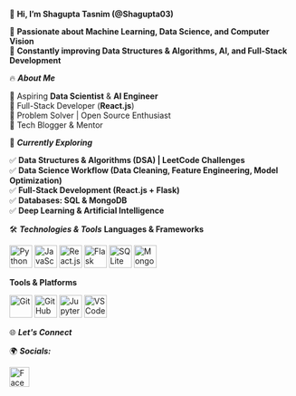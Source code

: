 👋 **Hi, I’m Shagupta Tasnim (@Shagupta03)**

🚀 **Passionate about Machine Learning, Data Science, and Computer Vision** <br>
🎯 **Constantly improving Data Structures & Algorithms, AI, and Full-Stack Development** <br>

🔥 _**About Me**_

🔹 Aspiring **Data Scientist** & **AI Engineer** <br>
🔹 Full-Stack Developer (**React.js**) <br>
🔹 Problem Solver | Open Source Enthusiast <br>
🔹 Tech Blogger & Mentor <br>


📌 _**Currently Exploring**_

✅ **Data Structures & Algorithms (DSA) | LeetCode Challenges** <br>
✅ **Data Science Workflow (Data Cleaning, Feature Engineering, Model Optimization)** <br>
✅ **Full-Stack Development (React.js + Flask)** <br>
✅ **Databases: SQL & MongoDB** <br>
✅ **Deep Learning & Artificial Intelligence** <br>


 

🛠️ _**Technologies & Tools**_
**Languages & Frameworks**
<div align="left"> <img src="https://cdn.jsdelivr.net/gh/devicons/devicon/icons/python/python-original.svg" height="40" alt="Python" /> <img src="https://cdn.jsdelivr.net/gh/devicons/devicon/icons/javascript/javascript-original.svg" height="40" alt="JavaScript" /> <img src="https://cdn.jsdelivr.net/gh/devicons/devicon/icons/react/react-original.svg" height="40" alt="React.js" /> <img src="https://cdn.jsdelivr.net/gh/devicons/devicon/icons/flask/flask-original.svg" height="40" alt="Flask" /> <img src="https://cdn.jsdelivr.net/gh/devicons/devicon/icons/sqlite/sqlite-original.svg" height="40" alt="SQLite" /> <img src="https://cdn.jsdelivr.net/gh/devicons/devicon/icons/mongodb/mongodb-original.svg" height="40" alt="MongoDB" /> </div> 

**Tools & Platforms**
<div align="left"> <img src="https://cdn.jsdelivr.net/gh/devicons/devicon/icons/git/git-original.svg" height="40" alt="Git" /> <img src="https://cdn.jsdelivr.net/gh/devicons/devicon/icons/github/github-original.svg" height="40" alt="GitHub" /> <img src="https://cdn.jsdelivr.net/gh/devicons/devicon/icons/jupyter/jupyter-original.svg" height="40" alt="Jupyter" /> <img src="https://cdn.jsdelivr.net/gh/devicons/devicon/icons/vscode/vscode-original.svg" height="40" alt="VS Code" /> </div> 

🌐 _**Let's Connect**_


🌍 _**Socials:**_
<div align="left"> <a href="https://facebook.com/shagupta.tasnim.9"> <img src="https://img.shields.io/badge/Facebook-1877F2?logo=facebook&logoColor=white&style=for-the-badge" height="35" alt="Facebook" /> </a>  </div> 
